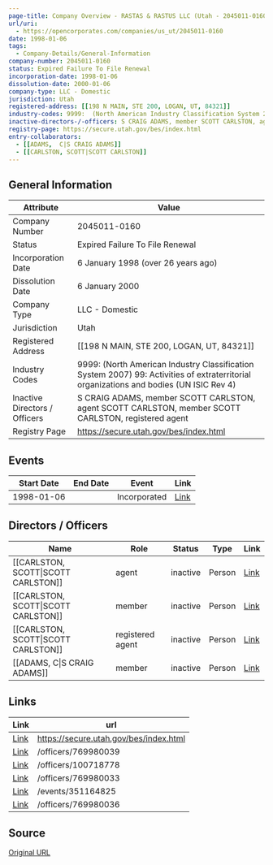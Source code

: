 ```yaml
---
page-title: Company Overview - RASTAS & RASTUS LLC (Utah - 2045011-0160)
url/uri:
  - https://opencorporates.com/companies/us_ut/2045011-0160
date: 1998-01-06
tags:
  - Company-Details/General-Information
company-number: 2045011-0160
status: Expired Failure To File Renewal
incorporation-date: 1998-01-06
dissolution-date: 2000-01-06
company-type: LLC - Domestic
jurisdiction: Utah
registered-address: [[198 N MAIN, STE 200, LOGAN, UT, 84321]]
industry-codes: 9999:  (North American Industry Classification System 2007) 99: Activities of extraterritorial organizations and bodies (UN ISIC Rev 4)
inactive-directors-/-officers: S CRAIG ADAMS, member SCOTT CARLSTON, agent SCOTT CARLSTON, member SCOTT CARLSTON, registered agent
registry-page: https://secure.utah.gov/bes/index.html
entry-collaborators:
  - [[ADAMS,  C|S CRAIG ADAMS]]
  - [[CARLSTON, SCOTT|SCOTT CARLSTON]]
---
```


## General Information
| Attribute          | Value                                       |
|--------------------|---------------------------------------------|
| Company Number     | 2045011-0160                                |
| Status             | Expired Failure To File Renewal             |
| Incorporation Date | 6 January 1998 (over 26 years ago)          |
| Dissolution Date   | 6 January 2000                              |
| Company Type       | LLC - Domestic                              |
| Jurisdiction       | Utah                                        |
| Registered Address | [[198 N MAIN, STE 200, LOGAN, UT, 84321]]   |
| Industry Codes     | 9999:  (North American Industry Classification System 2007) 99: Activities of extraterritorial organizations and bodies (UN ISIC Rev 4) |
| Inactive Directors / Officers | S CRAIG ADAMS, member SCOTT CARLSTON, agent SCOTT CARLSTON, member SCOTT CARLSTON, registered agent |
| Registry Page      | https://secure.utah.gov/bes/index.html      |

## Events

| Start Date | End Date   | Event                                                   | Link |
|------------|------------|-------------------------------------------------------|------|
| 1998-01-06 |            | Incorporated                                            | [Link](https://opencorporates.com/events/351164825) |

## Directors / Officers
| Name                 | Role            | Status     | Type        | Link |
|----------------------|-----------------|------------|-------------|------|
| [[CARLSTON, SCOTT\|SCOTT CARLSTON]] | agent           | inactive   | Person      | [Link](https://opencorporates.com/officers/100718778) |
| [[CARLSTON, SCOTT\|SCOTT CARLSTON]] | member          | inactive   | Person      | [Link](https://opencorporates.com/officers/769980033) |
| [[CARLSTON, SCOTT\|SCOTT CARLSTON]] | registered agent | inactive   | Person      | [Link](https://opencorporates.com/officers/769980036) |
| [[ADAMS,  C\|S CRAIG ADAMS]] | member          | inactive   | Person      | [Link](https://opencorporates.com/officers/769980039) |

## Links
| Link   | url                            
|--------|--------------------------------|
| [Link](https://secure.utah.gov/bes/index.html) |https://secure.utah.gov/bes/index.html|
| [Link](/officers/769980039) |/officers/769980039           |
| [Link](/officers/100718778) |/officers/100718778           |
| [Link](/officers/769980033) |/officers/769980033           |
| [Link](/events/351164825) |/events/351164825             |
| [Link](/officers/769980036) |/officers/769980036           |

## Source
[Original URL](https://opencorporates.com/companies/us_ut/2045011-0160)
